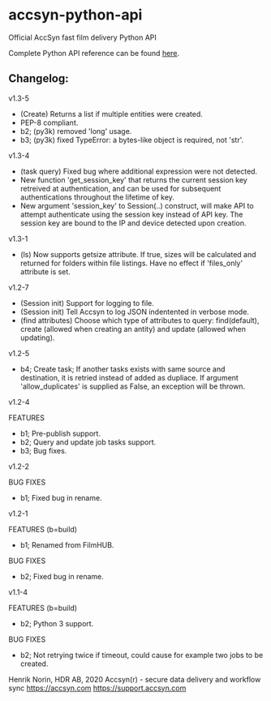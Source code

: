 # accsyn-python-api
Official AccSyn fast film delivery Python API

Complete Python API reference can be found [here](https://support.accsyn.com/python-api).


Changelog:
----------
v1.3-5
  * (Create) Returns a list if multiple entities were created.
  * PEP-8 compliant.
  * b2; (py3k) removed 'long' usage.
  * b3; (py3k) fixed TypeError: a bytes-like object is required, not 'str'.

v1.3-4
  * (task query) Fixed bug where additional expression were not detected.
  * New function 'get_session_key' that returns the current session key retreived at authentication, and can be used for subsequent authentications throughout the lifetime of key.
  * New argument 'session_key' to Session(..) construct, will make API to attempt authenticate using the session key instead of API key. The session key are bound to the IP and device detected upon creation.

v1.3-1
  * (ls) Now supports getsize attribute. If true, sizes will be calculated and returned for folders within file listings. Have no effect if 'files_only' attribute is set.

v1.2-7

  * (Session init) Support for logging to file.
  * (Session init) Tell Accsyn to log JSON indentented in verbose mode.
  * (find attributes) Choose which type of attributes to query: find(default), create (allowed when creating an antity) and update (allowed when updating).

v1.2-5

  * b4; Create task; If another tasks exists with same source and destination, it is retried instead of added as dupliace. If argument 'allow_duplicates' is supplied as False, an exception will be thrown.

v1.2-4

  FEATURES
  * b1; Pre-publish support.
  * b2; Query and update job tasks support.
  * b3; Bug fixes.

v1.2-2

   BUG FIXES
   * b1; Fixed bug in rename.

v1.2-1

  FEATURES 
  (b=build)
  * b1; Renamed from FilmHUB.

  BUG FIXES
  * b2; Fixed bug in rename.


v1.1-4
   
   FEATURES 
   (b=build)
   * b2; Python 3 support.

   BUG FIXES
   * b2; Not retrying twice if timeout, could cause for example two jobs to be created.


Henrik Norin, HDR AB, 2020
Accsyn(r) - secure data delivery and workflow sync
https://accsyn.com 
https://support.accsyn.com


